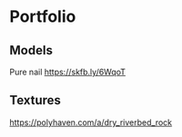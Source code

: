# Portfolio

## Models

Pure nail https://skfb.ly/6WqoT

## Textures

https://polyhaven.com/a/dry_riverbed_rock

<!-- https://3dtextures.me/ -->
